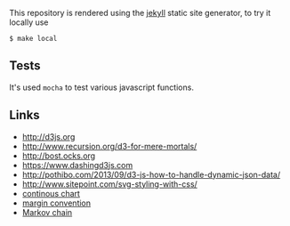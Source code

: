 
This repository is rendered using the [jekyll](http://jekyllrb.com/) static
site generator, to try it locally use

    $ make local

## Tests

It's used ``mocha`` to test various javascript functions.

## Links

 - http://d3js.org
 - http://www.recursion.org/d3-for-mere-mortals/
 - http://bost.ocks.org
 - https://www.dashingd3js.com
 - http://pothibo.com/2013/09/d3-js-how-to-handle-dynamic-json-data/
 - http://www.sitepoint.com/svg-styling-with-css/
 - [continous chart](http://bl.ocks.org/mbostock/3883245)
 - [margin convention](http://bl.ocks.org/mbostock/3019563)
 - [Markov chain](http://setosa.io/blog/2014/07/26/markov-chains/)

